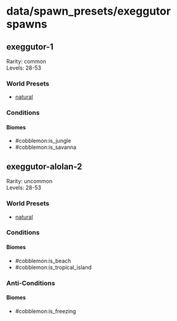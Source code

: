 # data/spawn_presets/exeggutor spawns  
  
## exeggutor-1  
Rarity: common  
Levels: 28-53  
  
### World Presets  
* [natural](/data/world_presets/natural.md)  
  
### Conditions  
  
#### Biomes  
  * #cobblemon:is_jungle
  * #cobblemon:is_savanna
  
  
## exeggutor-alolan-2  
Rarity: uncommon  
Levels: 28-53  
  
### World Presets  
* [natural](/data/world_presets/natural.md)  
  
### Conditions  
  
#### Biomes  
  * #cobblemon:is_beach
  * #cobblemon:is_tropical_island
  
  
### Anti-Conditions  
  
#### Biomes  
  * #cobblemon:is_freezing
  
